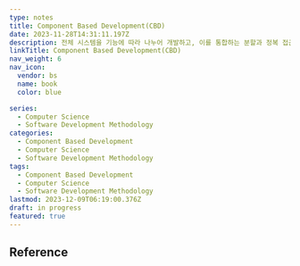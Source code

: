 ```yaml
---
type: notes
title: Component Based Development(CBD)
date: 2023-11-28T14:31:11.197Z
description: 전체 시스템을 기능에 따라 나누어 개발하고, 이를 통합하는 분할과 정복 접근 방식의 방법론
linkTitle: Component Based Development(CBD)
nav_weight: 6
nav_icon:
  vendor: bs
  name: book
  color: blue

series:
  - Computer Science
  - Software Development Methodology
categories:
  - Component Based Development
  - Computer Science
  - Software Development Methodology
tags:
  - Component Based Development
  - Computer Science
  - Software Development Methodology
lastmod: 2023-12-09T06:19:00.376Z
draft: in progress
featured: true
---
```


## Reference
